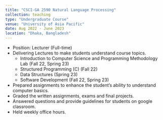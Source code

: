 ```yaml
---
title: "CSCI-GA 2590 Natural Language Processing"
collection: teaching
type: "Undergraduate Course"
venue: "University of Asia Pacific"
date: Aug 2022 ‑ June 2023
location: "Dhaka, Bangladesh"
---
```


- Position: Lecturer (Full-time)
- Delivering Lectures to make students understand course topics.
  - Introduction to Computer Science and Programming Methodology Lab (Fall 22, Spring 23)
  - Structured Programming (C) (Fall 22)
  - Data Structures (Spring 23)
  - Software Development (Fall 22, Spring 23)
- Prepared assignments to enhance the student’s ability to understand computer basics.
- Graded the written assignments, exams and final projects.
- Answered questions and provide guidelines for students on google classroom.
- Held weekly office hours.
